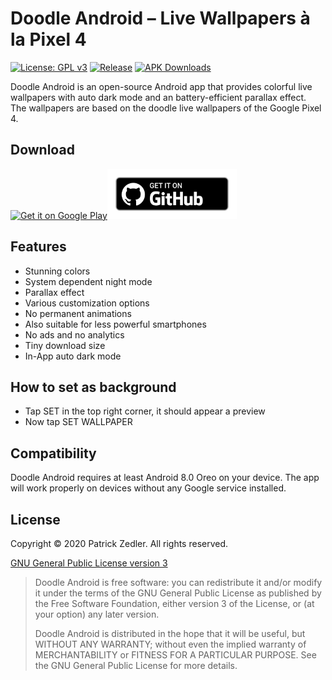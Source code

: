 # Doodle Android – Live Wallpapers à la Pixel 4

[![License: GPL v3](https://img.shields.io/badge/License-GPLv3-blue.svg)](https://www.gnu.org/licenses/gpl-3.0)  [![Release](https://img.shields.io/github/v/release/patzly/doodle-android?label=Release&logo=github)](https://github.com/patzly/doodle-android/releases)  [![APK Downloads](https://img.shields.io/github/downloads/patzly/doodle-android/total.svg?label=APK%20Downloads&logo=github)](https://github.com/patzly/doodle-android/releases)

Doodle Android is an open-source Android app that provides colorful live wallpapers with auto dark mode and an battery-efficient parallax effect.  
The wallpapers are based on the doodle live wallpapers of the Google Pixel 4.

## Download

<a href='https://play.google.com/store/apps/details?id=xyz.zedler.patrick.doodle'><img alt='Get it on Google Play' height="80" src='https://play.google.com/intl/en_us/badges/static/images/badges/en_badge_web_generic.png'/></a><a href='https://github.com/patzly/doodle-android/releases'><img alt='Get it on GitHub' height="80" src='assets/badge_github.png'/></a>

## Features

* Stunning colors
* System dependent night mode
* Parallax effect
* Various customization options
* No permanent animations
* Also suitable for less powerful smartphones
* No ads and no analytics
* Tiny download size
* In-App auto dark mode

## How to set as background
* Tap SET in the top right corner, it should appear a preview
* Now tap SET WALLPAPER

## Compatibility

Doodle Android requires at least Android 8.0 Oreo on your device. The app will work properly on devices without any Google service installed.

## License

Copyright &copy; 2020 Patrick Zedler. All rights reserved.

[GNU General Public License version 3](https://www.gnu.org/licenses/gpl.txt)

> Doodle Android is free software: you can redistribute it and/or modify it under the terms of the GNU General Public License as published by the Free Software Foundation, either version 3 of the License, or (at your option) any later version.
>
> Doodle Android is distributed in the hope that it will be useful, but WITHOUT ANY WARRANTY; without even the implied warranty of MERCHANTABILITY or FITNESS FOR A PARTICULAR PURPOSE. See the GNU General Public License for more details.
